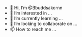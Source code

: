 - 👋 Hi, I’m @Bbuddsakornn
- 👀 I’m interested in ...
- 🌱 I’m currently learning ...
- 💞️ I’m looking to collaborate on ...
- 📫 How to reach me ...

<!---
Bbuddsakornn/Bbuddsakornn is a ✨ special ✨ repository because its `README.md` (this file) appears on your GitHub profile.
You can click the Preview link to take a look at your changes.
--->

